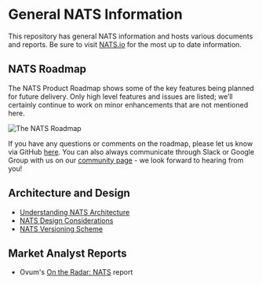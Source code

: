 # General NATS Information

This repository has general NATS information and hosts various documents and
reports.  Be sure to visit [NATS.io](https://nats.io) for the most up to date
information.

## NATS Roadmap

The NATS Product Roadmap shows some of the key features being planned for future delivery.  Only high level features and issues are listed; we’ll certainly continue to work on minor enhancements that are not mentioned here.

![The NATS Roadmap](https://nats.io/img/roadmap.png)

If you have any questions or comments on the roadmap, please let us know via GitHub [here](https://github.com/nats-io/nats-general/issues/new).  You can also always communicate through Slack or Google Group with us on our [community page](https://www.nats.io/community) - we look forward to hearing from you!

## Architecture and Design

* [Understanding NATS Architecture](architecture/ARCHITECTURE.md)
* [NATS Design Considerations](architecture/DESIGN.md)
* [NATS Versioning Scheme](VERSIONING.md)

## Market Analyst Reports

* Ovum's [On the Radar: NATS](reports/On_The_Radar_NATS.pdf) report
